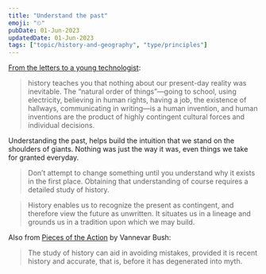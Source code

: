 ```yaml
---
title: "Understand the past"
emoji: "⏲"
pubDate: 01-Jun-2023
updatedDate: 01-Jun-2023
tags: ["topic/history-and-geography", "type/principles"]
---
```


[From the letters to a young technologist](https://letterstoayoungtechnologist.com/Study-the-Past-Create-the-Future):

>history teaches you that nothing about our present-day reality was inevitable. The “natural order of things”—going to school, using electricity, believing in human rights, having a job, the existence of hallways, communicating in writing—is a human invention, and human inventions are the product of highly contingent cultural forces and individual decisions.

Understanding the past, helps build the intuition that we stand on the shoulders of giants. Nothing was just the way it was, even things we take for granted everyday.

>Don’t attempt to change something until you understand why it exists in the first place. Obtaining that understanding of course requires a detailed study of history.

>History enables us to recognize the present as contingent, and therefore view the future as unwritten. It situates us in a lineage and grounds us in a tradition upon which we may build.


Also from [Pieces of the Action](https://www.goodreads.com/book/show/14290284-pieces-of-the-action) by Vannevar Bush:

>The study of history can aid in avoiding mistakes, provided it is recent history and accurate, that is, before it has degenerated into myth.